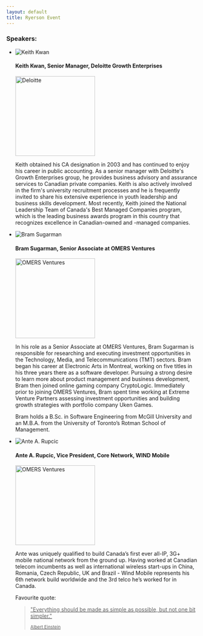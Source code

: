 ```yaml
---
layout: default
title: Ryerson Event
---
```

### Speakers:

<ul class="media-list">
	<li class="media">
		<img class="media-object pull-left" src="http://i.imgur.com/XBnUrfkl.jpg" alt="Keith Kwan">
		<div class="media-body">
			<h4 class="media-heading">Keith Kwan, Senior Manager, Deloitte Growth Enterprises</h4>
			<img src="http://i.imgur.com/HRqwmO5.png" alt="Deloitte" class="img-responsive pull-right" style="width: 15em;">
			<p>Keith obtained his CA designation in 2003 and has continued to enjoy his career in public accounting.  As a senior manager with Deloitte's Growth Enterprises group, he provides business advisory and assurance services to Canadian private companies.   Keith is also actively involved in the firm's university recruitment processes and he is frequently invited to share his extensive experience in youth leadership and business skills development.  Most recently, Keith joined the National Leadership Team of Canada's Best Managed Companies program, which is the leading business awards program in this country that recognizes excellence in Canadian-owned and -managed companies.</p>
		</div>
	</li>
	<li class="media">
		<img class="media-object pull-left" src="http://i.imgur.com/jhYGibf.jpg" alt="Bram Sugarman">
		<div class="media-body">
			<h4 class="media-heading">Bram Sugarman, Senior Associate at OMERS Ventures</h4>
			<img src="http://i.imgur.com/87fFQt7.jpg" alt="OMERS Ventures" class="img-responsive pull-right" style="width: 15em;">
			<p>In his role as a Senior Associate at OMERS Ventures, Bram Sugarman is responsible for researching and executing investment opportunities in the Technology, Media, and Telecommunications (TMT) sectors. Bram began his career at Electronic Arts in Montreal, working on five titles in his three years there as a software developer. Pursuing a strong desire to learn more about product management and business development, Bram then joined online gaming company CryptoLogic. Immediately prior to joining OMERS Ventures, Bram spent time working at Extreme Venture Partners assessing investment opportunities and building growth strategies with portfolio company Uken Games.</p>
			<p>Bram holds a B.Sc. in Software Engineering from McGill University and an M.B.A. from the University of Toronto’s Rotman School of Management.</p>
		</div>
	</li>
	<li class="media">
		<img class="media-object pull-left" src="http://i.imgur.com/BPtnp4Wl.jpg" alt="Ante A. Rupcic">
		<div class="media-body">
			<h4 class="media-heading">Ante A. Rupcic, Vice President, Core Network, WIND Mobile</h4>
			<img src="http://i.imgur.com/DXItREv.png" alt="OMERS Ventures" class="img-responsive pull-right" style="width: 15em;">
			<p>Ante was uniquely qualified to build Canada’s first ever all-IP, 3G+ mobile national network from the ground up.  Having worked at Canadian telecom incumbents as well as international wireless start-ups in China, Romania, Czech Republic, UK and Brazil - Wind Mobile represents his 6th network build worldwide and the 3rd telco he’s worked for in Canada.</p>
			<p>Favourite quote:</p>
			<a href="http://www.quotationspage.com/quote/2927.html">
				<blockquote>
					<p>"Everything should be made as simple as possible, but not one bit simpler."</p>
					<small>Albert Einstein</small>
				</blockquote>
			</a>
		</div>
	</li>
</ul>

